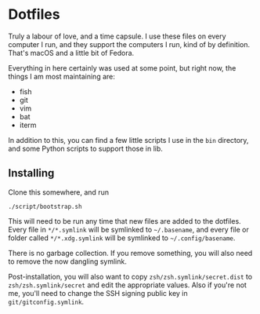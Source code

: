 # Dotfiles

Truly a labour of love, and a time capsule. I use these files on every computer
I run, and they support the computers I run, kind of by definition. That's
macOS and a little bit of Fedora.

Everything in here certainly was used at some point, but right now, the things
I am most maintaining are:

+ fish
+ git
+ vim
+ bat
+ iterm

In addition to this, you can find a few little scripts I use in the `bin`
directory, and some Python scripts to support those in lib.

## Installing

Clone this somewhere, and run

```
./script/bootstrap.sh
```

This will need to be run any time that new files are added to the dotfiles.
Every file in `*/*.symlink` will be symlinked to `~/.basename`, and every file
or folder called `*/*.xdg.symlink` will be symlinked to `~/.config/basename`.

There is no garbage collection. If you remove something, you will also need to
remove the now dangling symlink.

Post-installation, you will also want to copy `zsh/zsh.symlink/secret.dist` to
`zsh/zsh.symlink/secret` and edit the appropriate values. Also if you're not
me, you'll need to change the SSH signing public key in
`git/gitconfig.symlink`.
